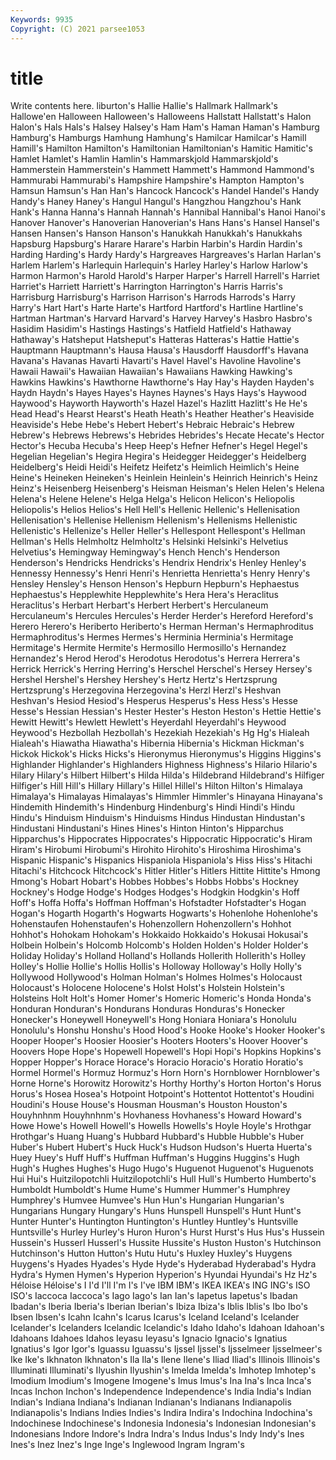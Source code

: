 ```yaml
---
Keywords: 9935
Copyright: (C) 2021 parsee1053
---
```


# title

Write contents here.
liburton's Hallie Hallie's
Hallmark Hallmark's Hallowe'en Halloween Halloween's Halloweens Hallstatt Hallstatt's Halon Halon's
Hals Hals's Halsey Halsey's Ham Ham's Haman Haman's Hamburg Hamburg's
Hamburgs Hamhung Hamhung's Hamilcar Hamilcar's Hamill Hamill's Hamilton Hamilton's Hamiltonian
Hamiltonian's Hamitic Hamitic's Hamlet Hamlet's Hamlin Hamlin's Hammarskjold Hammarskjold's Hammerstein
Hammerstein's Hammett Hammett's Hammond Hammond's Hammurabi Hammurabi's Hampshire Hampshire's Hampton
Hampton's Hamsun Hamsun's Han Han's Hancock Hancock's Handel Handel's Handy
Handy's Haney Haney's Hangul Hangul's Hangzhou Hangzhou's Hank Hank's Hanna
Hanna's Hannah Hannah's Hannibal Hannibal's Hanoi Hanoi's Hanover Hanover's Hanoverian
Hanoverian's Hans Hans's Hansel Hansel's Hansen Hansen's Hanson Hanson's Hanukkah
Hanukkah's Hanukkahs Hapsburg Hapsburg's Harare Harare's Harbin Harbin's Hardin Hardin's
Harding Harding's Hardy Hardy's Hargreaves Hargreaves's Harlan Harlan's Harlem Harlem's
Harlequin Harlequin's Harley Harley's Harlow Harlow's Harmon Harmon's Harold Harold's
Harper Harper's Harrell Harrell's Harriet Harriet's Harriett Harriett's Harrington Harrington's
Harris Harris's Harrisburg Harrisburg's Harrison Harrison's Harrods Harrods's Harry Harry's
Hart Hart's Harte Harte's Hartford Hartford's Hartline Hartline's Hartman Hartman's
Harvard Harvard's Harvey Harvey's Hasbro Hasbro's Hasidim Hasidim's Hastings Hastings's
Hatfield Hatfield's Hathaway Hathaway's Hatsheput Hatsheput's Hatteras Hatteras's Hattie Hattie's
Hauptmann Hauptmann's Hausa Hausa's Hausdorff Hausdorff's Havana Havana's Havanas Havarti
Havarti's Havel Havel's Havoline Havoline's Hawaii Hawaii's Hawaiian Hawaiian's Hawaiians
Hawking Hawking's Hawkins Hawkins's Hawthorne Hawthorne's Hay Hay's Hayden Hayden's
Haydn Haydn's Hayes Hayes's Haynes Haynes's Hays Hays's Haywood Haywood's
Hayworth Hayworth's Hazel Hazel's Hazlitt Hazlitt's He He's Head Head's
Hearst Hearst's Heath Heath's Heather Heather's Heaviside Heaviside's Hebe Hebe's
Hebert Hebert's Hebraic Hebraic's Hebrew Hebrew's Hebrews Hebrews's Hebrides Hebrides's
Hecate Hecate's Hector Hector's Hecuba Hecuba's Heep Heep's Hefner Hefner's
Hegel Hegel's Hegelian Hegelian's Hegira Hegira's Heidegger Heidegger's Heidelberg Heidelberg's
Heidi Heidi's Heifetz Heifetz's Heimlich Heimlich's Heine Heine's Heineken Heineken's
Heinlein Heinlein's Heinrich Heinrich's Heinz Heinz's Heisenberg Heisenberg's Heisman Heisman's
Helen Helen's Helena Helena's Helene Helene's Helga Helga's Helicon Helicon's
Heliopolis Heliopolis's Helios Helios's Hell Hell's Hellenic Hellenic's Hellenisation Hellenisation's
Hellenise Hellenism Hellenism's Hellenisms Hellenistic Hellenistic's Hellenize's Heller Heller's Hellespont
Hellespont's Hellman Hellman's Hells Helmholtz Helmholtz's Helsinki Helsinki's Helvetius Helvetius's
Hemingway Hemingway's Hench Hench's Henderson Henderson's Hendricks Hendricks's Hendrix Hendrix's
Henley Henley's Hennessy Hennessy's Henri Henri's Henrietta Henrietta's Henry Henry's
Hensley Hensley's Henson Henson's Hepburn Hepburn's Hephaestus Hephaestus's Hepplewhite Hepplewhite's
Hera Hera's Heraclitus Heraclitus's Herbart Herbart's Herbert Herbert's Herculaneum Herculaneum's
Hercules Hercules's Herder Herder's Hereford Hereford's Herero Herero's Heriberto Heriberto's
Herman Herman's Hermaphroditus Hermaphroditus's Hermes Hermes's Herminia Herminia's Hermitage Hermitage's
Hermite Hermite's Hermosillo Hermosillo's Hernandez Hernandez's Herod Herod's Herodotus Herodotus's
Herrera Herrera's Herrick Herrick's Herring Herring's Herschel Herschel's Hersey Hersey's
Hershel Hershel's Hershey Hershey's Hertz Hertz's Hertzsprung Hertzsprung's Herzegovina Herzegovina's
Herzl Herzl's Heshvan Heshvan's Hesiod Hesiod's Hesperus Hesperus's Hess Hess's
Hesse Hesse's Hessian Hessian's Hester Hester's Heston Heston's Hettie Hettie's
Hewitt Hewitt's Hewlett Hewlett's Heyerdahl Heyerdahl's Heywood Heywood's Hezbollah Hezbollah's
Hezekiah Hezekiah's Hg Hg's Hialeah Hialeah's Hiawatha Hiawatha's Hibernia Hibernia's
Hickman Hickman's Hickok Hickok's Hicks Hicks's Hieronymus Hieronymus's Higgins Higgins's
Highlander Highlander's Highlanders Highness Highness's Hilario Hilario's Hilary Hilary's Hilbert
Hilbert's Hilda Hilda's Hildebrand Hildebrand's Hilfiger Hilfiger's Hill Hill's Hillary
Hillary's Hillel Hillel's Hilton Hilton's Himalaya Himalaya's Himalayas Himalayas's Himmler
Himmler's Hinayana Hinayana's Hindemith Hindemith's Hindenburg Hindenburg's Hindi Hindi's Hindu
Hindu's Hinduism Hinduism's Hinduisms Hindus Hindustan Hindustan's Hindustani Hindustani's Hines
Hines's Hinton Hinton's Hipparchus Hipparchus's Hippocrates Hippocrates's Hippocratic Hippocratic's Hiram
Hiram's Hirobumi Hirobumi's Hirohito Hirohito's Hiroshima Hiroshima's Hispanic Hispanic's Hispanics
Hispaniola Hispaniola's Hiss Hiss's Hitachi Hitachi's Hitchcock Hitchcock's Hitler Hitler's
Hitlers Hittite Hittite's Hmong Hmong's Hobart Hobart's Hobbes Hobbes's Hobbs
Hobbs's Hockney Hockney's Hodge Hodge's Hodges Hodges's Hodgkin Hodgkin's Hoff
Hoff's Hoffa Hoffa's Hoffman Hoffman's Hofstadter Hofstadter's Hogan Hogan's Hogarth
Hogarth's Hogwarts Hogwarts's Hohenlohe Hohenlohe's Hohenstaufen Hohenstaufen's Hohenzollern Hohenzollern's Hohhot
Hohhot's Hohokam Hohokam's Hokkaido Hokkaido's Hokusai Hokusai's Holbein Holbein's Holcomb
Holcomb's Holden Holden's Holder Holder's Holiday Holiday's Holland Holland's Hollands
Hollerith Hollerith's Holley Holley's Hollie Hollie's Hollis Hollis's Holloway Holloway's
Holly Holly's Hollywood Hollywood's Holman Holman's Holmes Holmes's Holocaust Holocaust's
Holocene Holocene's Holst Holst's Holstein Holstein's Holsteins Holt Holt's Homer
Homer's Homeric Homeric's Honda Honda's Honduran Honduran's Hondurans Honduras Honduras's
Honecker Honecker's Honeywell Honeywell's Hong Honiara Honiara's Honolulu Honolulu's Honshu
Honshu's Hood Hood's Hooke Hooke's Hooker Hooker's Hooper Hooper's Hoosier
Hoosier's Hooters Hooters's Hoover Hoover's Hoovers Hope Hope's Hopewell Hopewell's
Hopi Hopi's Hopkins Hopkins's Hopper Hopper's Horace Horace's Horacio Horacio's
Horatio Horatio's Hormel Hormel's Hormuz Hormuz's Horn Horn's Hornblower Hornblower's
Horne Horne's Horowitz Horowitz's Horthy Horthy's Horton Horton's Horus Horus's
Hosea Hosea's Hotpoint Hotpoint's Hottentot Hottentot's Houdini Houdini's House House's
Housman Housman's Houston Houston's Houyhnhnm Houyhnhnm's Hovhaness Hovhaness's Howard Howard's
Howe Howe's Howell Howell's Howells Howells's Hoyle Hoyle's Hrothgar Hrothgar's
Huang Huang's Hubbard Hubbard's Hubble Hubble's Huber Huber's Hubert Hubert's
Huck Huck's Hudson Hudson's Huerta Huerta's Huey Huey's Huff Huff's
Huffman Huffman's Huggins Huggins's Hugh Hugh's Hughes Hughes's Hugo Hugo's
Huguenot Huguenot's Huguenots Hui Hui's Huitzilopotchli Huitzilopotchli's Hull Hull's Humberto
Humberto's Humboldt Humboldt's Hume Hume's Hummer Hummer's Humphrey Humphrey's Humvee
Humvee's Hun Hun's Hungarian Hungarian's Hungarians Hungary Hungary's Huns Hunspell
Hunspell's Hunt Hunt's Hunter Hunter's Huntington Huntington's Huntley Huntley's Huntsville
Huntsville's Hurley Hurley's Huron Huron's Hurst Hurst's Hus Hus's Hussein
Hussein's Husserl Husserl's Hussite Hussite's Huston Huston's Hutchinson Hutchinson's Hutton
Hutton's Hutu Hutu's Huxley Huxley's Huygens Huygens's Hyades Hyades's Hyde
Hyde's Hyderabad Hyderabad's Hydra Hydra's Hymen Hymen's Hyperion Hyperion's Hyundai
Hyundai's Hz Hz's Héloise Héloise's I I'd I'll I'm I's
I've IBM IBM's IKEA IKEA's ING ING's ISO ISO's Iaccoca
Iaccoca's Iago Iago's Ian Ian's Iapetus Iapetus's Ibadan Ibadan's Iberia
Iberia's Iberian Iberian's Ibiza Ibiza's Iblis Iblis's Ibo Ibo's Ibsen
Ibsen's Icahn Icahn's Icarus Icarus's Iceland Iceland's Icelander Icelander's Icelanders
Icelandic Icelandic's Idaho Idaho's Idahoan Idahoan's Idahoans Idahoes Idahos Ieyasu
Ieyasu's Ignacio Ignacio's Ignatius Ignatius's Igor Igor's Iguassu Iguassu's Ijssel
Ijssel's Ijsselmeer Ijsselmeer's Ike Ike's Ikhnaton Ikhnaton's Ila Ila's Ilene
Ilene's Iliad Iliad's Illinois Illinois's Illuminati Illuminati's Ilyushin Ilyushin's Imelda
Imelda's Imhotep Imhotep's Imodium Imodium's Imogene Imogene's Imus Imus's Ina
Ina's Inca Inca's Incas Inchon Inchon's Independence Independence's India India's
Indian Indian's Indiana Indiana's Indianan Indianan's Indianans Indianapolis Indianapolis's Indians
Indies Indies's Indira Indira's Indochina Indochina's Indochinese Indochinese's Indonesia Indonesia's
Indonesian Indonesian's Indonesians Indore Indore's Indra Indra's Indus Indus's Indy
Indy's Ines Ines's Inez Inez's Inge Inge's Inglewood Ingram Ingram's
